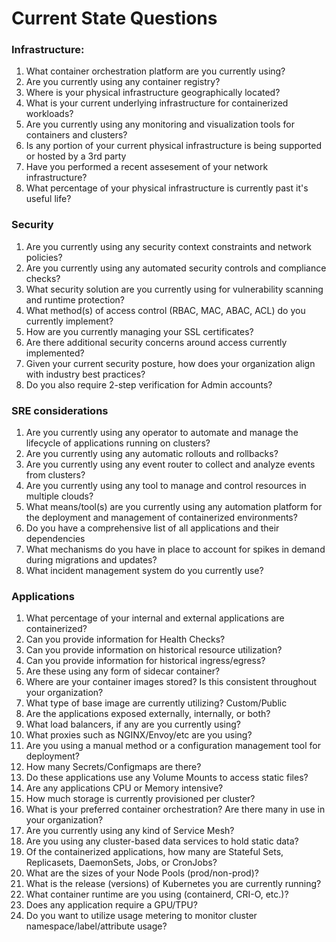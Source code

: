 # **Current State Questions**

### Infrastructure:

1. What container orchestration platform are you currently using?
2. Are you currently using any container registry?
3. Where is your physical infrastructure geographically located?
4. What is your current underlying infrastructure for containerized workloads?
5. Are you currently using any monitoring and visualization tools for containers and clusters?
6. Is any portion of your current physical infrastructure is being supported or hosted by a 3rd party
7. Have you performed a recent assesement of your network infrastructure?
8. What percentage of your physical infrastructure is currently past it's useful life?


### Security

1. Are you currently using any security context constraints and network policies?
2. Are you currently using any automated security controls and compliance checks?
3. What security solution are you currently using for vulnerability scanning and runtime protection?
4. What method(s) of access control (RBAC, MAC, ABAC, ACL) do you currently implement?
5. How are you currently managing your SSL certificates?
6. Are there additional security concerns around access currently implemented?
7. Given your current security posture, how does your organization align with industry best practices?
8. Do you also require 2-step verification for Admin accounts?

### SRE considerations

1. Are you currently using any operator to automate and manage the lifecycle of applications running on clusters?
2. Are you currently using any automatic rollouts and rollbacks?
3. Are you currently using any event router to collect and analyze events from clusters?
4. Are you currently using any tool to manage and control resources in multiple clouds?
5. What means/tool(s) are you currently using any automation platform for the deployment and management of containerized environments?
6. Do you have a comprehensive list of all applications and their dependencies
7. What mechanisms do you have in place to account for spikes in demand during migrations and updates?
8. What incident management system do you currently use?

### Applications

1. What percentage of your internal and external applications are containerized?
2. Can you provide information for Health Checks?
3. Can you provide information on historical resource utilization?
4. Can you provide information for historical ingress/egress?
5. Are these using any form of sidecar container?
6. Where are your container images stored? Is this consistent throughout your organization?
7. What type of base image are currently utilizing? Custom/Public
8. Are the applications exposed externally, internally, or both?
9. What load balancers, if any are you currently using?
10. What proxies such as NGINX/Envoy/etc are you using?
11. Are you using a manual method or a configuration management tool for deployment?
12. How many Secrets/Configmaps are there?
14. Do these applications use any Volume Mounts to access static files?
13. Are any applications CPU or Memory intensive?
15. How much storage is currently provisioned per cluster?
16. What is your preferred container orchestration? Are there many in use in your organization?
17. Are you currently using any kind of Service Mesh?
18. Are you using any cluster-based data services to hold static data?
19. Of the containerized applications, how many are Stateful Sets, Replicasets, DaemonSets, Jobs, or CronJobs?
20. What are the sizes of your Node Pools (prod/non-prod)?
21. What is the release (versions) of Kubernetes you are currently running?
22. What container runtime are you using (containerd, CRI-O, etc.)?
23. Does any application require a GPU/TPU?
24. Do you want to utilize usage metering to monitor cluster namespace/label/attribute usage?


